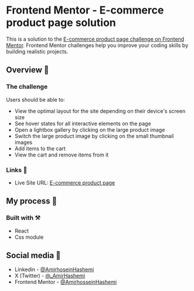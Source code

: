 # Frontend Mentor - E-commerce product page solution

This is a solution to the [E-commerce product page challenge on Frontend Mentor](https://www.frontendmentor.io/challenges/ecommerce-product-page-UPsZ9MJp6). Frontend Mentor challenges help you improve your coding skills by building realistic projects.

## Overview 🧾

### The challenge

Users should be able to:

- View the optimal layout for the site depending on their device's screen size
- See hover states for all interactive elements on the page
- Open a lightbox gallery by clicking on the large product image
- Switch the large product image by clicking on the small thumbnail images
- Add items to the cart
- View the cart and remove items from it

### Links 🔗

- Live Site URL: [E-commerce product page](https://e-commerce-product-nine.vercel.app)

## My process 🚀

### Built with ⚒

- React
- Css module

## Social media 📱

- Linkedin - [@AmirhoseinHashemi](https://linkedin.com/in/amirhoseinhashemi)
- X (Twitter) - [@\_AmirHashemi](https://twitter.com/_AmirHashemi)
- Frontend Mentor - [@AmirhosseinHashemi](https://www.frontendmentor.io/profile/AmirhosseinHashemi)
